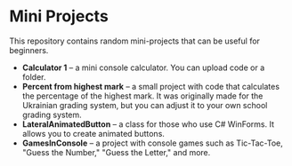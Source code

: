 # Mini Projects 
This repository contains random mini-projects that can be useful for beginners.  

- **Calculator 1** – a mini console calculator. You can upload code or a folder.  
- **Percent from highest mark** – a small project with code that calculates the percentage of the highest mark. It was originally made for the Ukrainian grading system, but you can adjust it to your own school grading system.  
- **LateralAnimatedButton** – a class for those who use C# WinForms. It allows you to create animated buttons.  
- **GamesInConsole** – a project with console games such as Tic-Tac-Toe, "Guess the Number," "Guess the Letter," and more.  
